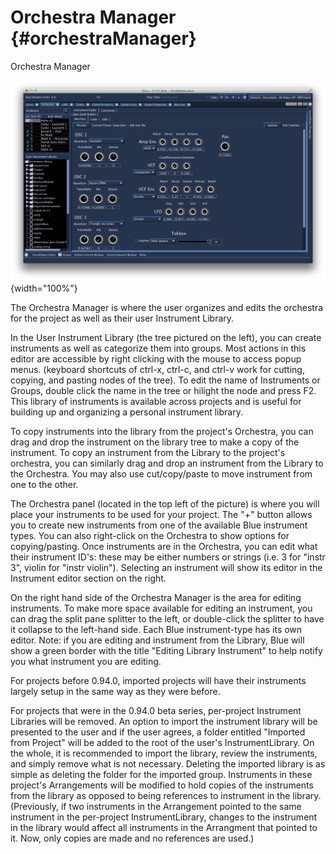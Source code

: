Orchestra Manager {#orchestraManager}
=================

Orchestra Manager

![ Orchestra Manager ](images/orchestra.png){width="100%"}

The Orchestra Manager is where the user organizes and edits the
orchestra for the project as well as their user Instrument Library.

In the User Instrument Library (the tree pictured on the left), you can
create instruments as well as categorize them into groups. Most actions
in this editor are accessible by right clicking with the mouse to access
popup menus. (keyboard shortcuts of ctrl-x, ctrl-c, and ctrl-v work for
cutting, copying, and pasting nodes of the tree). To edit the name of
Instruments or Groups, double click the name in the tree or hilight the
node and press F2. This library of instruments is available across
projects and is useful for building up and organizing a personal
instrument library.

To copy instruments into the library from the project\'s Orchestra, you
can drag and drop the instrument on the library tree to make a copy of
the instrument. To copy an instrument from the Library to the project\'s
orchestra, you can similarly drag and drop an instrument from the
Library to the Orchestra. You may also use cut/copy/paste to move
instrument from one to the other.

The Orchestra panel (located in the top left of the picture) is where
you will place your instruments to be used for your project. The \"+\"
button allows you to create new instruments from one of the available
Blue instrument types. You can also right-click on the Orchestra to show
options for copying/pasting. Once instruments are in the Orchestra, you
can edit what their instrument ID\'s: these may be either numbers or
strings (i.e. 3 for \"instr 3\", violin for \"instr violin\"). Selecting
an instrument will show its editor in the Instrument editor section on
the right.

On the right hand side of the Orchestra Manager is the area for editing
instruments. To make more space available for editing an instrument, you
can drag the split pane splitter to the left, or double-click the
splitter to have it collapse to the left-hand side. Each Blue
instrument-type has its own editor. Note: if you are editing and
instrument from the Library, Blue will show a green border with the
title \"Editing Library Instrument\" to help notify you what instrument
you are editing.

For projects before 0.94.0, imported projects will have their
instruments largely setup in the same way as they were before.

For projects that were in the 0.94.0 beta series, per-project Instrument
Libraries will be removed. An option to import the instrument library
will be presented to the user and if the user agrees, a folder entitled
\"Imported from Project\" will be added to the root of the user\'s
InstrumentLibrary. On the whole, it is recommended to import the
library, review the instruments, and simply remove what is not
necessary. Deleting the imported library is as simple as deleting the
folder for the imported group. Instruments in these project\'s
Arrangements will be modified to hold copies of the instruments from the
library as opposed to being references to instrument in the library.
(Previously, if two instruments in the Arrangement pointed to the same
instrument in the per-project InstrumentLibrary, changes to the
instrument in the library would affect all instruments in the Arrangment
that pointed to it. Now, only copies are made and no references are
used.)
